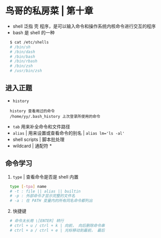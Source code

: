 # 鸟哥的私房菜 | 第十章

* shell 泛指 壳 程序，是可以输入命令和操作系统内核命令进行交互的程序
* bash 是 shell 的一种
```bash
  $ cat /etc/shells
  # /bin/sh
  # /bin/dash
  # /bin/bash
  # /bin/rbash
  # /bin/zsh
  # /usr/bin/zsh
```

## 进入正题

* `history`
```
  history 查看用过的命令
  /home/yy/.bash_history 上次登录所使用的命令
```
* `tab` 用来补全命令和文件路径
* `alias` | 用来设置或查看命令的别名 | `alias lm='ls -al'`
*  shell scripts | 脚本批处理
* wildcard | 通配符 *

## 命令学习

1. `type` | 查看命令是否是 shell 内置
```bash
  type [-tpa] name
  # -t : file || alias || builtin
  # -p : 外部命令才显示完整的文件名
  # -a : 在 PATH 变量内的所有同名命令都列出
```
2. 快捷键
```bash
  # 命令太长用 \[ENTER] 转行
  # ctrl + u / ctrl + k | 向前， 向后删除命令串
  # ctrl + a / ctrl + e | 光标移动到最前， 最后
```
